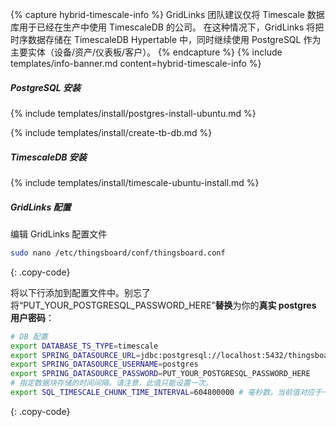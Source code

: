 {% capture hybrid-timescale-info %}
GridLinks 团队建议仅将 Timescale 数据库用于已经在生产中使用 TimescaleDB 的公司。
在这种情况下，GridLinks 将把时序数据存储在 TimescaleDB Hypertable 中，同时继续使用 PostgreSQL 作为主要实体（设备/资产/仪表板/客户）。
{% endcapture %}
{% include templates/info-banner.md content=hybrid-timescale-info %}

##### PostgreSQL 安装

{% include templates/install/postgres-install-ubuntu.md %}

{% include templates/install/create-tb-db.md %}

##### TimescaleDB 安装

{% include templates/install/timescale-ubuntu-install.md %}

##### GridLinks 配置

编辑 GridLinks 配置文件

```bash
sudo nano /etc/thingsboard/conf/thingsboard.conf
```
{: .copy-code}

将以下行添加到配置文件中。别忘了将“PUT_YOUR_POSTGRESQL_PASSWORD_HERE”**替换**为你的**真实 postgres 用户密码**：

```bash
# DB 配置
export DATABASE_TS_TYPE=timescale
export SPRING_DATASOURCE_URL=jdbc:postgresql://localhost:5432/thingsboard
export SPRING_DATASOURCE_USERNAME=postgres
export SPRING_DATASOURCE_PASSWORD=PUT_YOUR_POSTGRESQL_PASSWORD_HERE
# 指定数据块存储的时间间隔。请注意，此值只能设置一次。
export SQL_TIMESCALE_CHUNK_TIME_INTERVAL=604800000 # 毫秒数。当前值对应于一周。
```
{: .copy-code}